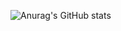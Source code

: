 ![Anurag's GitHub stats](https://github-readme-stats.vercel.app/api?username=ujaumvictor&show_icons=true&theme=radical)
